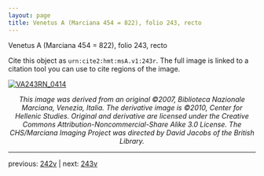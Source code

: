 ```yaml
---
layout: page
title: Venetus A (Marciana 454 = 822), folio 243, recto
---
```


Venetus A (Marciana 454 = 822), folio 243, recto

Cite this object as `urn:cite2:hmt:msA.v1:243r`.  The full image is linked to a citation tool you can use to cite regions of the image.

[![VA243RN_0414](http://www.homermultitext.org/iipsrv?IIIF=/project/homer/pyramidal/deepzoom/hmt/vaimg/2017a/VA243RN_0414.tif/full/800,/0/default.jpg)](http://www.homermultitext.org/ict2/?urn=urn:cite2:hmt:vaimg.2017a:VA243RN_0414) 

<p style="text-align: center; font-style: italic;">This image was derived from an original ©2007, Biblioteca Nazionale Marciana, Venezia, Italia. The derivative image is ©2010, Center for Hellenic Studies. Original and derivative are licensed under the Creative Commons Attribution-Noncommercial-Share Alike 3.0 License. The CHS/Marciana Imaging Project was directed by David Jacobs of the British Library.</p>

---

previous: [242v](../242v/) | next: [243v](../243v/)
